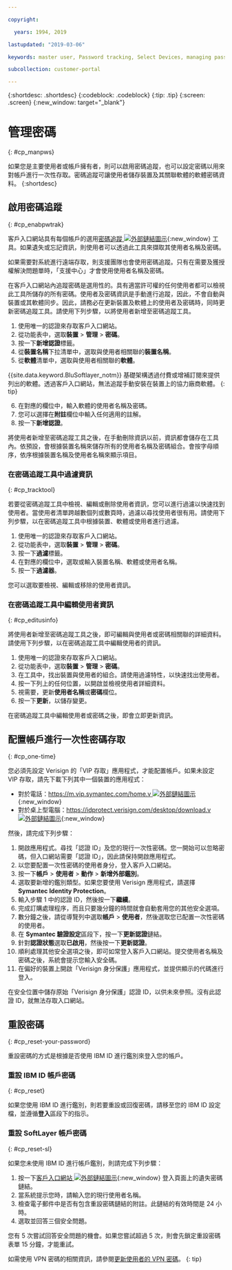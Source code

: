 ```yaml
---

copyright:

  years: 1994, 2019

lastupdated: "2019-03-06"

keywords: master user, Password tracking, Select Devices, managing passwords, password tracking tool 

subcollection: customer-portal

---
```


{:shortdesc: .shortdesc}
{:codeblock: .codeblock}
{:tip: .tip}
{:screen: .screen}
{:new_window: target="_blank"}


# 管理密碼
{: #cp_manpws}

如果您是主要使用者或帳戶擁有者，則可以啟用密碼追蹤，也可以設定密碼以用來對帳戶進行一次性存取。密碼追蹤可讓使用者儲存裝置及其關聯軟體的軟體密碼資料。
{:shortdesc}

## 啟用密碼追蹤
{: #cp_enabpwtrak}

客戶入口網站具有每個帳戶的選用[密碼追蹤 ![外部鏈結圖示](../icons/launch-glyph.svg)](https://control.softlayer.com/devices/passwords){:new_window} 工具。如果遺失或忘記資訊，則使用者可以透過此工具來擷取其使用者名稱及密碼。

如果需要對系統進行遠端存取，則支援團隊也會使用密碼追蹤。只有在需要及獲授權解決問題單時，「支援中心」才會使用使用者名稱及密碼。

在客戶入口網站內追蹤密碼是選用性的。具有適當許可權的任何使用者都可以檢視此工具所儲存的所有密碼。使用者及密碼資訊是手動進行追蹤，因此，不會自動與裝置或其軟體同步。因此，請務必在更新裝置及軟體上的使用者及密碼時，同時更新密碼追蹤工具。請使用下列步驟，以將使用者新增至密碼追蹤工具。

1. 使用唯一的認證來存取客戶入口網站。
2. 從功能表中，選取**裝置** > **管理** > **密碼**。
3. 按一下**新增認證**標籤。
4. 從**裝置名稱**下拉清單中，選取與使用者相關聯的**裝置名稱**。
5. 從**軟體**清單中，選取與使用者相關聯的**軟體**。

  {{site.data.keyword.BluSoftlayer_notm}} 基礎架構透過付費或增補訂閱來提供列出的軟體。透過客戶入口網站，無法追蹤手動安裝在裝置上的協力廠商軟體。
  {: tip}

6. 在對應的欄位中，輸入軟體的使用者名稱及密碼。
8. 您可以選擇在**附註**欄位中輸入任何適用的註解。
9. 按一下**新增認證**。

將使用者新增至密碼追蹤工具之後，在手動刪除資訊以前，資訊都會儲存在工具內。依預設，會根據裝置名稱來儲存所有的使用者名稱及密碼組合。會按字母順序，依序根據裝置名稱及使用者名稱來顯示項目。

### 在密碼追蹤工具中過濾資訊
{: #cp_tracktool}

若要從密碼追蹤工具中檢視、編輯或刪除使用者資訊，您可以進行過濾以快速找到使用者。當使用者清單跨越數個列或數頁時，過濾以尋找使用者很有用。請使用下列步驟，以在密碼追蹤工具中根據裝置、軟體或使用者進行過濾。

1. 使用唯一的認證來存取客戶入口網站。
2. 從功能表中，選取**裝置** > **管理** > **密碼**。
3. 按一下**過濾**標籤。
4. 在對應的欄位中，選取或輸入裝置名稱、軟體或使用者名稱。
5. 按一下**過濾器**。

您可以選取要檢視、編輯或移除的使用者資訊。

### 在密碼追蹤工具中編輯使用者資訊
{: #cp_editusinfo}

將使用者新增至密碼追蹤工具之後，即可編輯與使用者或密碼相關聯的詳細資料。請使用下列步驟，以在密碼追蹤工具中編輯使用者的資訊。

1. 使用唯一的認證來存取客戶入口網站。
2. 從功能表中，選取**裝置** > **管理** > **密碼**。
3. 在工具中，找出裝置與使用者的組合。請使用過濾特性，以快速找出使用者。
4. 按一下列上的任何位置，以開啟並檢視使用者詳細資料。
5. 視需要，更新**使用者名稱**或**密碼**欄位。
6. 按一下**更新**，以儲存變更。

在密碼追蹤工具中編輯使用者或密碼之後，即會立即更新資訊。

## 配置帳戶進行一次性密碼存取
{: #cp_one-time}

您必須先設定 Verisign 的「VIP 存取」應用程式，才能配置帳戶。如果未設定 VIP 存取，請先下載下列其中一個裝置的應用程式：
* 對於電話：[https://m.vip.symantec.com/home.v ![外部鏈結圖示](../icons/launch-glyph.svg)](https://m.vip.symantec.com/home.v){:new_window}
* 對於桌上型電腦：[https://idprotect.verisign.com/desktop/download.v ![外部鏈結圖示](../icons/launch-glyph.svg)](https://idprotect.verisign.com/desktop/download.v){:new_window}

然後，請完成下列步驟：
1. 開啟應用程式。尋找「認證 ID」及您的現行一次性密碼。您一開始可以忽略密碼，但入口網站需要「認證 ID」，因此請保持開啟應用程式。
2. 以您要配置一次性密碼的使用者身分，登入客戶入口網站。
3. 按一下**帳戶** > **使用者** > **動作** > **新增外部鑑別**。
4. 選取要新增的鑑別類型。如果您要使用 Verisign 應用程式，請選擇 **Symantec Identity Protection**。
5. 輸入步驟 1 中的認證 ID，然後按一下**繼續**。
6. 完成訂購處理程序，而且只要幾分鐘的時間就會自動套用您的其他安全選項。
7. 數分鐘之後，請從導覽列中選取**帳戶** > **使用者**，然後選取您已配置一次性密碼的使用者。
8. 在 **Symantec 驗證設定**區段下，按一下**更新認證**鏈結。
9. 針對**認證狀態**選取**已啟用**，然後按一下**更新認證**。
10. 順利處理其他安全選項之後，即可如常登入客戶入口網站。提交使用者名稱及密碼之後，系統會提示您輸入安全碼。
11. 在偏好的裝置上開啟「Verisign 身分保護」應用程式，並提供顯示的代碼進行登入。

在安全位置中儲存原始「Verisign 身分保護」認證 ID，以供未來參照。沒有此認證 ID，就無法存取入口網站。

## 重設密碼
{: #cp_reset-your-password}

重設密碼的方式是根據是否使用 IBM ID 進行鑑別來登入您的帳戶。  

### 重設 IBM ID 帳戶密碼
{: #cp_reset}

如果您使用 IBM ID 進行鑑別，則若要重設或回復密碼，請移至您的 IBM ID 設定檔，並遵循**登入**區段下的指示。

### 重設 SoftLayer 帳戶密碼
{: #cp_reset-sl}

如果您未使用 IBM ID 進行帳戶鑑別，則請完成下列步驟：

1. 按一下[客戶入口網站 ![外部鏈結圖示](../icons/launch-glyph.svg)](https://control.softlayer.com/){:new_window} 登入頁面上的遺失密碼鏈結。
2. 當系統提示您時，請輸入您的現行使用者名稱。
3. 檢查電子郵件中是否有包含重設密碼鏈結的附註。此鏈結的有效時間是 24 小時。
4. 選取並回答三個安全問題。

您有 5 次嘗試回答安全問題的機會。如果您嘗試超過 5 次，則會先鎖定重設密碼表單 15 分鐘，才能重試。

如需使用 VPN 密碼的相關資訊，請參閱[更新使用者的 VPN 密碼](/docs/infrastructure/iaas-vpn?topic=VPN-update-a-user-s-vpn-password#update-a-user-s-vpn-password)。
{: tip}
